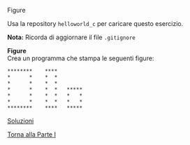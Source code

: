Figure



Usa la repository `helloworld_c` per caricare questo esercizio.

**Nota:** Ricorda di aggiornare il file `.gitignore`

**Figure**<br>
Crea un programma che stampa le seguenti figure:

```
********    ****
*      *    *  *
*      *    *  *
*      *    *  *   *****
*      *    *  *   *   *
*      *    *  *   *   *
********    ****   *****
```

<a href="https://github.com/FabioZTessitore/laboratorio/tree/master/esercizi/part-i/intro-C">Soluzioni</a>

<a href="/activities/1">Torna alla Parte I</a>
